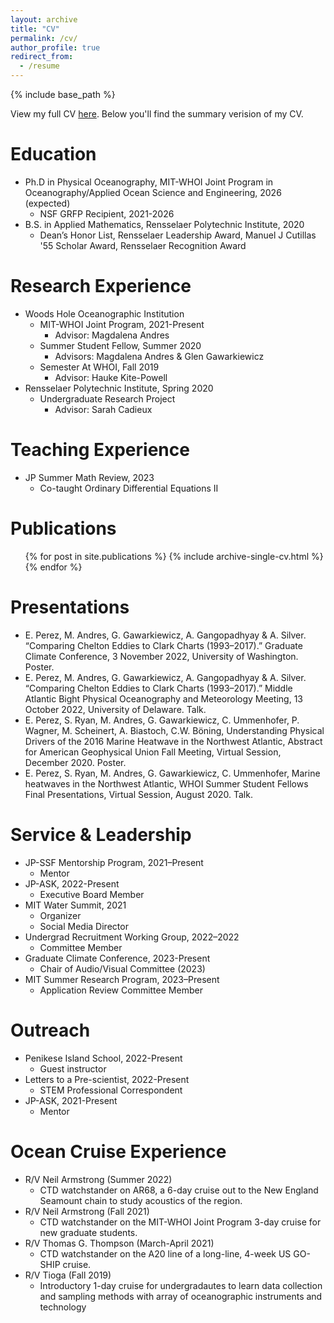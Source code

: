 ```yaml
---
layout: archive
title: "CV"
permalink: /cv/
author_profile: true
redirect_from:
  - /resume
---
```


{% include base_path %}

View my full CV [here](https://docs.google.com/document/d/1SCyCq02UhmFdHJE0R0XNfRBcwvJ8-XwOPwA6L10VnX0/edit?usp=sharing). Below you'll find the summary verision of my CV.

Education
======
* Ph.D in Physical Oceanography, MIT-WHOI Joint Program in Oceanography/Applied Ocean Science and Engineering, 2026 (expected)
  * NSF GRFP Recipient, 2021-2026 
* B.S. in Applied Mathematics, Rensselaer Polytechnic Institute, 2020
  * Dean’s Honor List, Rensselaer Leadership Award, Manuel J Cutillas '55 Scholar Award, Rensselaer Recognition Award

Research Experience
======
* Woods Hole Oceanographic Institution
  * MIT-WHOI Joint Program, 2021-Present
    * Advisor: Magdalena Andres
  * Summer Student Fellow, Summer 2020
    * Advisors: Magdalena Andres & Glen Gawarkiewicz
  * Semester At WHOI, Fall 2019
    * Advisor: Hauke Kite-Powell
* Rensselaer Polytechnic Institute, Spring 2020
  * Undergraduate Research Project
    * Advisor: Sarah Cadieux
  
Teaching Experience
======
* JP Summer Math Review, 2023
  * Co-taught Ordinary Differential Equations II

Publications
======
  <ul>{% for post in site.publications %}
    {% include archive-single-cv.html %}
  {% endfor %}</ul>
  
Presentations
======
* E. Perez, M. Andres, G. Gawarkiewicz, A. Gangopadhyay & A. Silver. “Comparing Chelton Eddies to Clark Charts (1993–2017).” Graduate Climate Conference, 3 November 2022, University of Washington. Poster.
* E. Perez, M. Andres, G. Gawarkiewicz, A. Gangopadhyay & A. Silver. “Comparing Chelton Eddies to Clark Charts (1993–2017).” Middle Atlantic Bight Physical Oceanography and Meteorology Meeting, 13 October 2022, University of Delaware. Talk.
* E. Perez, S. Ryan, M. Andres, G. Gawarkiewicz, C. Ummenhofer, P. Wagner, M. Scheinert, A. Biastoch, C.W. Böning, Understanding Physical Drivers of the 2016 Marine Heatwave in the Northwest Atlantic, Abstract for American Geophysical Union Fall Meeting, Virtual Session, December 2020. Poster.
* E. Perez, S. Ryan, M. Andres, G. Gawarkiewicz, C. Ummenhofer, Marine heatwaves in the Northwest Atlantic, WHOI Summer Student Fellows Final Presentations, Virtual Session, August 2020. Talk. 
  
Service & Leadership
======
* JP-SSF Mentorship Program, 2021–Present
  * Mentor
* JP-ASK, 2022-Present
  * Executive Board Member
* MIT Water Summit, 2021
  * Organizer
  * Social Media Director 
* Undergrad Recruitment Working Group, 2022–2022
  * Committee Member
* Graduate Climate Conference, 2023-Present
  * Chair of Audio/Visual Committee (2023)
* MIT Summer Research Program, 2023–Present
  * Application Review Committee Member
 
Outreach
======
* Penikese Island School, 2022-Present
  * Guest instructor
* Letters to a Pre-scientist, 2022-Present
  * STEM Professional Correspondent
* JP-ASK, 2021-Present
  * Mentor

Ocean Cruise Experience
======
* R/V Neil Armstrong (Summer 2022)
  *  CTD watchstander on AR68, a 6-day cruise out to the New England Seamount chain to study acoustics of the region.
* R/V Neil Armstrong (Fall  2021)
  * CTD watchstander on the MIT-WHOI Joint Program 3-day cruise for new graduate students.
* R/V Thomas G. Thompson	(March-April 2021)
  * CTD watchstander on the A20 line of a long-line, 4-week US GO-SHIP cruise. 
* R/V Tioga (Fall 2019)
  * Introductory 1-day cruise for undergradautes to learn data collection and sampling methods with array of oceanographic instruments and technology

